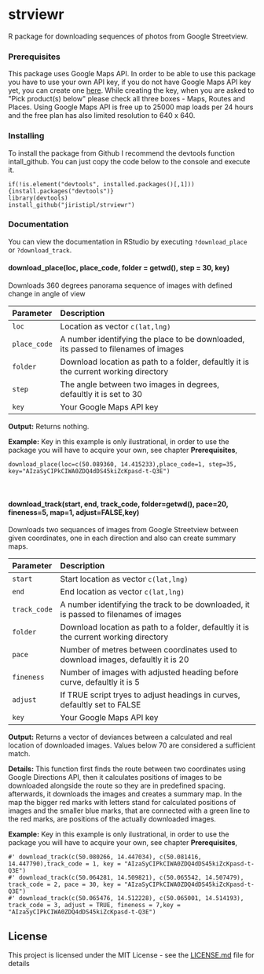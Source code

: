 # strviewr
R package for downloading sequences of photos from Google Streetview.

### Prerequisites
This package uses Google Maps API. In order to be able to use this package you have to use your own API key, if you do not have Google Maps API key yet, you can create one [here](https://developers.google.com/maps/documentation/streetview/get-api-key). While creating the key, when you are asked to "Pick product(s) below" please check all three boxes - Maps, Routes and Places. Using Google Maps API is free up to 25000 map loads per 24 hours and the free plan has also limited resolution to 640 x 640.

### Installing

To install the package from Github I recommend the devtools function intall_github. 
You can just copy the code below to the console and execute it.

```
if(!is.element("devtools", installed.packages()[,1])) {install.packages("devtools")} 
library(devtools)
install_github("jiristipl/strviewr")
```

### Documentation
You can view the documentation in RStudio by executing `?download_place` or `?download_track`. <br />

#### download_place(loc, place_code, folder = getwd(), step = 30, key)
Downloads 360 degrees panorama sequence of images with defined change in angle of view

|Parameter|Description|
|:---|:---|
|`loc`         |Location as vector `c(lat,lng)`|  
|`place_code`|  A number identifying the place to be downloaded, its passed to filenames of images|  
|`folder`|      Download location as path to a folder, defaultly it is the current working directory|  
|`step`|        The angle between two images in degrees, defaultly it is set to 30|  
|`key`|         Your Google Maps API key|  

**Output:** Returns nothing.

**Example:**
Key in this example is only ilustrational, in order to use the package you will have to acquire your own, see chapter **Prerequisites**,
```
download_place(loc=c(50.089360, 14.415233),place_code=1, step=35, key="AIzaSyCIPkCIWA0ZDQ4dDS45kiZcKpasd-t-Q3E")
```
<br />

#### download_track(start, end, track_code, folder=getwd(), pace=20, fineness=5, map=1, adjust=FALSE,key)
Downloads two sequances of images from Google Streetview between given coordinates, one in each direction and also can create summary maps.

| Parameter | Description |
|:---|:---|
|`start`       |Start location as vector `c(lat,lng)`|  
|`end`        |End location as vector `c(lat,lng)`|
|`track_code`  |A number identifying the track to be downloaded, it is passed to filenames of images|  
|`folder`|      Download location as path to a folder, defaultly it is the current working directory|  
|`pace`|        Number of metres between coordinates used to download images, defaultly it is 20|  
|`fineness`|    Number of images with adjusted heading before curve, defaultly it is 5|  
|`adjust`|      If TRUE script tryes to adjust headings in curves, defaultly set to FALSE|  
|`key`|         Your Google Maps API key|  

**Output:** Returns a vector of deviances between a calculated and real location of downloaded images. Values below 70 are considered a sufficient match.

**Details:** This function first finds the route between two coordinates using Google Directions API, then it calculates positions of images to be downloaded alongside the route so they are in predefined spacing.
afterwards, it downloads the images and creates a summary map. In the map the bigger red marks with letters stand for calculated positions of images and the smaller blue marks, that are connected with a  green line
to the red marks, are positions of the actually downloaded images.

**Example:**
Key in this example is only ilustrational, in order to use the package you will have to acquire your own, see chapter **Prerequisites**,
```
#' download_track(c(50.080266, 14.447034), c(50.081416, 14.447790),track_code = 1, key = "AIzaSyCIPkCIWA0ZDQ4dDS45kiZcKpasd-t-Q3E")
#' download_track(c(50.064281, 14.509821), c(50.065542, 14.507479), track_code = 2, pace = 30, key = "AIzaSyCIPkCIWA0ZDQ4dDS45kiZcKpasd-t-Q3E")
#' download_track(c(50.065476, 14.512228), c(50.065001, 14.514193), track_code = 3, adjust = TRUE, fineness = 7,key = "AIzaSyCIPkCIWA0ZDQ4dDS45kiZcKpasd-t-Q3E")
```
## License

This project is licensed under the MIT License - see the [LICENSE.md](LICENSE.md) file for details
